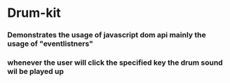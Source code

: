 # Drum-kit

### Demonstrates the usage of javascript dom api mainly the usage of "eventlistners" 
### whenever the user will click the specified key the drum sound wil be played up 
